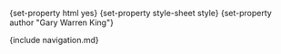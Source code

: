 {set-property html yes}
{set-property style-sheet style}
{set-property author "Gary Warren King"}

  [tarball]: http://common-lisp.net/project/log5/log5_latest.tar.gz
  [log5-changelog]: changelog.html
  [log5-reference-guide]: reference-guide.html
  [log5-cliki]: http://www.cliki.net/log5
  [user-guide]: user-guide.html
  [metabang-software]: http://www.metabang.com/open-source-software.html
  [log5-mailing-list]: http://common-lisp.net/cgi-bin/mailman/listinfo/log5-devel
  [log5-email]: mailto:log5-devel@common-lisp.net
  [unCLog]: http://unclog.metabang.com/
  [ndc]: http://logging.apache.org/log4j/docs/api/org/apache/log4j/NDC.html
  [logger]: http://logging.apache.org/log4j/docs/api/org/apache/log4j/Logger.html
  [appender]: http://logging.apache.org/log4j/docs/api/org/apache/log4j/Appender.html
  [Overview]: overview.html
  [FAQ]: faq.html
  [del.icio.us]: http://del.icio.us
  [mailto-log5]: mailto:log5-devel@common-lisp.net
   
<div id="header">
{include navigation.md}
</div>
